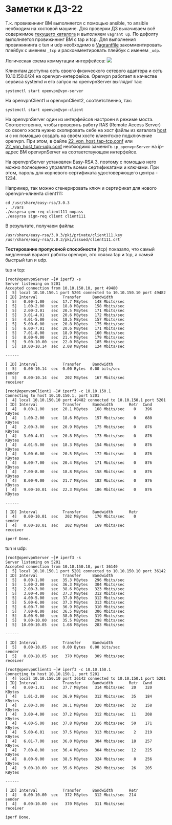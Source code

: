 # Заметки к ДЗ-22

Т.к. провижининг ВМ выполняется с помощью ansible, то  ansible необходим на хостовой машине. Для проверки ДЗ выкачиваем всё содержимое [текущего каталога](https://github.com/timlok/otus-linux/tree/master/homework/22_vpn) и выполняем ```vagrant up```. По дефолту выполняется провижининг ВМ с tap и tcp. Для выполнения провижининга с tun и udp необходимо в [Vagrantfile](Vagrantfile) закомментировать плейбук с именем ```_tcp``` и раскомментировать плейбук с именем ```_udp```.

Логическая схема коммутации интерфейсов:
![](https://github.com/timlok/otus-linux/blob/master/homework/22_vpn/scheme/scheme.png)

Клиентам доступна сеть своего физического сетевого адаптера и сеть 10.10.150.0/24 на openvpn-интерфейсе.
Openvpn работает в качестве сервиса systemd и его запуск на openvpnServer выглядит так:

```
systemctl start openvpn@vpn-server
```

На openvpnClient1 и openvpnClient2, соответственно, так:

```
systemctl start openvpn@vpn-client
```

На openvpnServer один из интерфейсов настроен в режиме моста. Соответственно, чтобы проверить работу RAS (Remote Access Server) со своего хоста нужно скопировать себе на хост файлы из каталога [host](https://github.com/timlok/otus-linux/tree/master/homework/22_vpn/host) и с их помощью создать на своём хосте клиентское подключение openvpn. При этом, в файле [22_vpn_host_tap-tcp.conf](https://github.com/timlok/otus-linux/blob/master/homework/22_vpn/host/22_vpn_host_tap-tcp.conf) или [22_vpn_host_tun-udp.conf](https://github.com/timlok/otus-linux/blob/master/homework/22_vpn/host/22_vpn_host_tun-udp.conf) необходимо заменить ```ip_openvpnServer``` на ip-адрес ВМ openvpnServer на соответствующем интерфейсе.


На openvpnServer установлен Easy-RSA 3, поэтому с помощью него можно полноценно управлять всеми сертификатами и ключами. При этом, пароль для корневого сертификата удостоверяющего центра - 1234.

Например, так можно сгенерировать ключ и сертификат для нового openvpn-клиента client111:

```
cd /usr/share/easy-rsa/3.0.3
. ./vars
./easyrsa gen-req client111 nopass
./easyrsa sign-req client client111
```

В результате, получаем файлы:

```
/usr/share/easy-rsa/3.0.3/pki/private/client111.key
/usr/share/easy-rsa/3.0.3/pki/issued/client111.crt
```

**Тестирование пропускной способности** (tcp) показало, что самый медленный вариант работы openvpn, это связка tap и tcp, а самый быстрый tun и udp.

tup и tcp:

```
[root@openvpnServer ~]# iperf3 -s
Server listening on 5201
Accepted connection from 10.10.150.10, port 49480
[  5] local 10.10.150.1 port 5201 connected to 10.10.150.10 port 49482
[ ID] Interval           Transfer     Bandwidth
[  5]   0.00-1.00   sec  17.7 MBytes   148 Mbits/sec
[  5]   1.00-2.00   sec  18.8 MBytes   158 Mbits/sec
[  5]   2.00-3.01   sec  20.5 MBytes   171 Mbits/sec
[  5]   3.01-4.01   sec  20.6 MBytes   172 Mbits/sec
[  5]   4.01-5.00   sec  18.5 MBytes   157 Mbits/sec
[  5]   5.00-6.00   sec  20.8 MBytes   175 Mbits/sec
[  5]   6.00-7.01   sec  20.6 MBytes   171 Mbits/sec
[  5]   7.01-8.00   sec  18.9 MBytes   160 Mbits/sec
[  5]   8.00-9.00   sec  21.4 MBytes   179 Mbits/sec
[  5]   9.00-10.00  sec  22.0 MBytes   185 Mbits/sec
[  5]  10.00-10.14  sec  2.08 MBytes   124 Mbits/sec

------

[ ID] Interval           Transfer     Bandwidth
[  5]   0.00-10.14  sec  0.00 Bytes  0.00 bits/sec                  sender
[  5]   0.00-10.14  sec   202 MBytes   167 Mbits/sec                  receiver
```

```
[root@openvpnClient1 ~]# iperf3 -c 10.10.150.1
Connecting to host 10.10.150.1, port 5201
[  4] local 10.10.150.10 port 49482 connected to 10.10.150.1 port 5201
[ ID] Interval           Transfer     Bandwidth       Retr  Cwnd
[  4]   0.00-1.00   sec  20.1 MBytes   168 Mbits/sec    0    396 KBytes
[  4]   1.00-2.00   sec  18.6 MBytes   157 Mbits/sec    0    680 KBytes
[  4]   2.00-3.00   sec  20.9 MBytes   175 Mbits/sec    0    876 KBytes
[  4]   3.00-4.01   sec  20.8 MBytes   173 Mbits/sec    0    876 KBytes
[  4]   4.01-5.00   sec  18.3 MBytes   154 Mbits/sec    0    876 KBytes
[  4]   5.00-6.00   sec  20.5 MBytes   172 Mbits/sec    0    876 KBytes
[  4]   6.00-7.00   sec  20.4 MBytes   171 Mbits/sec    0    876 KBytes
[  4]   7.00-8.00   sec  18.8 MBytes   158 Mbits/sec    0    876 KBytes
[  4]   8.00-9.00   sec  21.7 MBytes   182 Mbits/sec    0    876 KBytes
[  4]   9.00-10.01  sec  22.3 MBytes   186 Mbits/sec    0    876 KBytes

------

[ ID] Interval           Transfer     Bandwidth       Retr
[  4]   0.00-10.01  sec   202 MBytes   170 Mbits/sec    0             sender
[  4]   0.00-10.01  sec   202 MBytes   169 Mbits/sec                  receiver

iperf Done.
```


tun и udp:

```
[root@openvpnServer ~]# iperf3 -s
Server listening on 5201
Accepted connection from 10.10.150.10, port 36140
[  5] local 10.10.150.1 port 5201 connected to 10.10.150.10 port 36142
[ ID] Interval           Transfer     Bandwidth
[  5]   0.00-1.00   sec  35.3 MBytes   296 Mbits/sec
[  5]   1.00-2.00   sec  36.3 MBytes   304 Mbits/sec
[  5]   2.00-3.00   sec  38.6 MBytes   323 Mbits/sec
[  5]   3.00-4.00   sec  37.3 MBytes   312 Mbits/sec
[  5]   4.00-5.00   sec  37.0 MBytes   312 Mbits/sec
[  5]   5.00-6.00   sec  37.3 MBytes   313 Mbits/sec
[  5]   6.00-7.00   sec  36.9 MBytes   310 Mbits/sec
[  5]   7.00-8.00   sec  36.5 MBytes   306 Mbits/sec
[  5]   8.00-9.00   sec  38.0 MBytes   319 Mbits/sec
[  5]   9.00-10.00  sec  35.5 MBytes   298 Mbits/sec
[  5]  10.00-10.05  sec  1.68 MBytes   283 Mbits/sec

------

[ ID] Interval           Transfer     Bandwidth
[  5]   0.00-10.05  sec  0.00 Bytes  0.00 bits/sec                  sender
[  5]   0.00-10.05  sec   370 MBytes   309 Mbits/sec                  receiver
```

```
[root@openvpnClient1 ~]# iperf3 -c 10.10.150.1
Connecting to host 10.10.150.1, port 5201
[  4] local 10.10.150.10 port 36142 connected to 10.10.150.1 port 5201
[ ID] Interval           Transfer     Bandwidth       Retr  Cwnd
[  4]   0.00-1.01   sec  37.7 MBytes   314 Mbits/sec   20    320 KBytes
[  4]   1.01-2.00   sec  36.9 MBytes   312 Mbits/sec   35    184 KBytes
[  4]   2.00-3.00   sec  38.1 MBytes   320 Mbits/sec   32    158 KBytes
[  4]   3.00-4.00   sec  37.2 MBytes   312 Mbits/sec   11    208 KBytes
[  4]   4.00-5.00   sec  37.8 MBytes   316 Mbits/sec   50    171 KBytes
[  4]   5.00-6.01   sec  37.5 MBytes   313 Mbits/sec    2    219 KBytes
[  4]   6.01-7.00   sec  36.0 MBytes   304 Mbits/sec   18    257 KBytes
[  4]   7.00-8.00   sec  36.4 MBytes   304 Mbits/sec   12    225 KBytes
[  4]   8.00-9.00   sec  38.5 MBytes   324 Mbits/sec    8    256 KBytes
[  4]   9.00-10.00  sec  35.6 MBytes   298 Mbits/sec   26    205 KBytes

------

[ ID] Interval           Transfer     Bandwidth       Retr
[  4]   0.00-10.00  sec   372 MBytes   312 Mbits/sec  214             sender
[  4]   0.00-10.00  sec   370 MBytes   311 Mbits/sec                  receiver

iperf Done.
```



